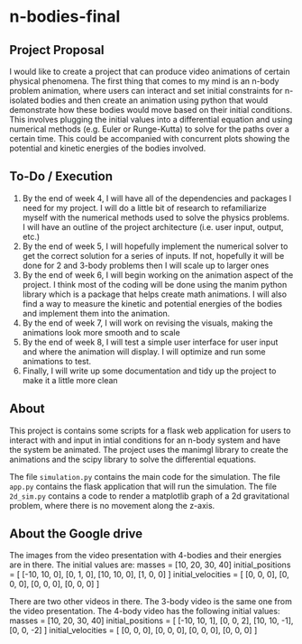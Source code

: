 # n-bodies-final

## Project Proposal

I would like to create a project that can produce video animations of certain physical phenomena. The first thing that comes to my mind is an n-body problem animation, where users can interact and set initial constraints for n-isolated bodies and then create an animation using python that would demonstrate how these bodies would move based on their initial conditions. This involves plugging the initial values into a differential equation and using numerical methods (e.g. Euler or Runge-Kutta) to solve for the paths over a certain time. This could be accompanied with concurrent plots showing the potential and kinetic energies of the bodies involved.


## To-Do / Execution

1. By the end of week 4, I will have all of the dependencies and packages I need for my project. I will do a little bit of research to refamiliarize myself with the numerical methods used to solve the physics problems. I will have an outline of the project architecture (i.e. user input, output, etc.)
2. By the end of week 5, I will hopefully implement the numerical solver to get the correct solution for a series of inputs. If not, hopefully it will be done for 2 and 3-body problems then I will scale up to larger ones
3. By the end of week 6, I will begin working on the animation aspect of the project. I think most of the coding will be done using the manim python library which is a package that helps create math animations. I will also find a way to measure the kinetic and potential energies of the bodies and implement them into the animation.
4. By the end of week 7, I will work on revising the visuals, making the animations look more smooth and to scale
5. By the end of week 8, I will test a simple user interface for user input and where the animation will display. I will optimize and run some animations to test.
6. Finally, I will write up some documentation and tidy up the project to make it a little more clean

## About

This project is contains some scripts for a flask web application for users to interact with and input in intial conditions for an n-body system and have the system be animated. The project uses the manimgl library to create the animations and the scipy library to solve the differential equations. 

The file ```simulation.py``` contains the main code for the simulation. The file ```app.py``` contains the flask application that will run the simulation. The file ```2d_sim.py``` contains a code to render a matplotlib graph of a 2d gravitational problem, where there is no movement along the z-axis. 

## About the Google drive

The images from the video presentation with 4-bodies and their energies are in there. The initial values are:
masses = [10, 20, 30, 40] 
initial_positions = [
            [-10, 10, 0],
            [0, 1, 0],
            [10, 10, 0],
            [1, 0, 0]
        ]
initial_velocities = [
            [0, 0, 0],
            [0, 0, 0],
            [0, 0, 0],
            [0, 0, 0]
        ]

There are two other videos in there. The 3-body video is the same one from the video presentation. The 4-body video has the following initial values:
masses = [10, 20, 30, 40]
initial_positions = [
    [-10, 10, 1],
    [0, 0, 2],
    [10, 10, -1],
    [0, 0, -2]
]
initial_velocities = [
    [0, 0, 0],
    [0, 0, 0],
    [0, 0, 0],
    [0, 0, 0]
]
